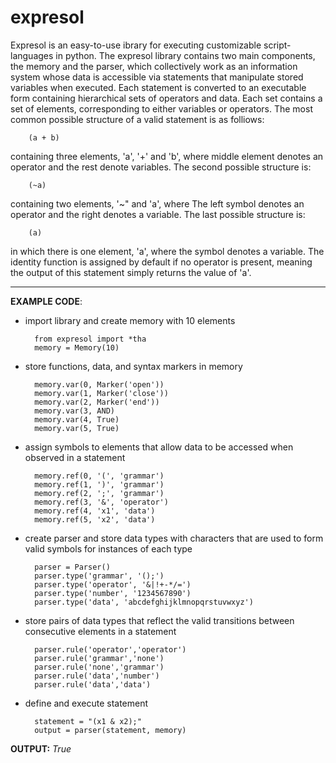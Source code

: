 # expresol

Expresol is an easy-to-use ibrary for executing customizable script-languages in python. The expresol library contains two main components, the memory and the parser, which collectively work as an information system whose data is accessible via statements that manipulate stored variables when executed. Each statement is converted to an executable form containing hierarchical sets of operators and data. Each set contains a set of elements, corresponding to either variables or operators. The most common possible structure of a valid statement is as folliows: 

        (a + b)

containing three elements, 'a', '+' and 'b', where middle element denotes an operator and the rest denote variables. The second possible structure is:

        (~a)

containing two elements, '~" and 'a', where The left symbol denotes an operator and the right denotes a variable. The last possible structure is:

        (a)

in which there is one element, 'a', where the symbol denotes a variable. The identity function is assigned by default if no operator is present, meaning the output of this statement simply returns the value of 'a'. 

---

__EXAMPLE CODE__:

- import library and create memory with 10 elements
        
        from expresol import *tha
        memory = Memory(10)

- store functions, data, and syntax markers in memory  

        memory.var(0, Marker('open'))
        memory.var(1, Marker('close'))
        memory.var(2, Marker('end'))
        memory.var(3, AND)
        memory.var(4, True)
        memory.var(5, True)

- assign symbols to elements that allow data to be accessed when observed in a statement 

        memory.ref(0, '(', 'grammar')
        memory.ref(1, ')', 'grammar')
        memory.ref(2, ';', 'grammar')
        memory.ref(3, '&', 'operator')
        memory.ref(4, 'x1', 'data')
        memory.ref(5, 'x2', 'data')

- create parser and store data types with characters that are used to form valid symbols for instances of each type

        parser = Parser()
        parser.type('grammar', '();')
        parser.type('operator', '&|!+-*/=')
        parser.type('number', '1234567890')
        parser.type('data', 'abcdefghijklmnopqrstuvwxyz')

- store pairs of data types that reflect the valid transitions between consecutive elements in a statement

        parser.rule('operator','operator')
        parser.rule('grammar','none')
        parser.rule('none','grammar')
        parser.rule('data','number')
        parser.rule('data','data')

- define and execute statement

        statement = "(x1 & x2);"
        output = parser(statement, memory)

__OUTPUT:__ *True*
